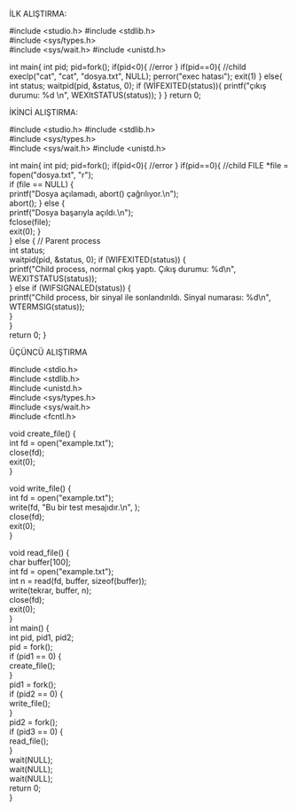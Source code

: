 

İLK ALIŞTIRMA:

#include <studio.h>
#include <stdlib.h>  
#include <sys/types.h>  
#include <sys/wait.h> 
#include <unistd.h>

int main{
     int pid;
     pid=fork();
    if(pid<0){
             //error
}
    if(pid==0){
             //child
      execlp("cat", "cat", "dosya.txt", NULL);
      perror("exec hatası");
      exit(1)
      }
     else{
        int status;
        waitpid(pid, &status, 0);
        if (WİFEXITED(status)){
          printf("çıkış durumu: %d \n", WEXItSTATUS(status));
}
          }
return 0;


 İKİNCİ ALIŞTIRMA:

 
#include <studio.h>
#include <stdlib.h>  
#include <sys/types.h>  
#include <sys/wait.h> 
#include <unistd.h>

int main{
     int pid;
     pid=fork();
     if(pid<0){
             //error
}
    if(pid==0){
             //child
      FILE *file = fopen("dosya.txt", "r");  
        if (file == NULL) {  
            printf("Dosya açılamadı, abort() çağrılıyor.\n");  
            abort(); 
        } else {  
            printf("Dosya başarıyla açıldı.\n");  
            fclose(file);  
            exit(0); 
        }  
    } else { // Parent process  
        int status;  
        waitpid(pid, &status, 0);
        if (WIFEXITED(status)) {  
            printf("Child process, normal çıkış yaptı. Çıkış durumu: %d\n", WEXITSTATUS(status));  
        } else if (WIFSIGNALED(status)) {  
            printf("Child process, bir sinyal ile sonlandırıldı. Sinyal numarası: %d\n", WTERMSIG(status));  
        }  
    }  
return 0;
}


  ÜÇÜNCÜ ALIŞTIRMA

#include <stdio.h>  
#include <stdlib.h>  
#include <unistd.h>  
#include <sys/types.h>  
#include <sys/wait.h>  
#include <fcntl.h>  

void create_file() {  
     int fd = open("example.txt");  
    close(fd);  
    exit(0);  
}  

void write_file() {  
     int fd = open("example.txt");  
    write(fd, "Bu bir test mesajıdır.\n", );  
    close(fd);  
    exit(0);  
}  

  void read_file() {  
     char buffer[100];  
     int fd = open("example.txt");  
     int n = read(fd, buffer, sizeof(buffer));  
    write(tekrar, buffer, n);  
    close(fd);  
    exit(0);  
}  
int main() {  
    int pid, pid1, pid2;  
    pid = fork();  
    if (pid1 == 0) {  
        create_file();  
        }  
    pid1 = fork();  
    if (pid2 == 0) {  
        write_file();  
        }  
    pid2 = fork();  
    if (pid3 == 0) {  
        read_file();  
        }  
    wait(NULL);  
    wait(NULL);  
    wait(NULL);  
    return 0;  
}


